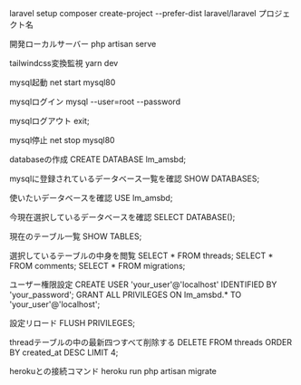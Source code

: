 laravel setup
composer create-project --prefer-dist laravel/laravel プロジェクト名

開発ローカルサーバー
php artisan serve

tailwindcss変換監視
yarn dev

mysql起動
net start mysql80

mysqlログイン
mysql --user=root --password

mysqlログアウト
exit;

mysql停止
net stop mysql80

databaseの作成
CREATE DATABASE lm_amsbd;

mysqlに登録されているデータベース一覧を確認
SHOW DATABASES;

使いたいデータベースを確認
USE lm_amsbd;

今現在選択しているデータベースを確認
SELECT DATABASE();

現在のテーブル一覧
SHOW TABLES;

選択しているテーブルの中身を閲覧
SELECT * FROM threads;
SELECT * FROM comments;
SELECT * FROM migrations;

ユーザー権限設定
CREATE USER 'your_user'@'localhost' IDENTIFIED BY 'your_password';
GRANT ALL PRIVILEGES ON lm_amsbd.* TO 'your_user'@'localhost';

設定リロード
FLUSH PRIVILEGES;

threadテーブルの中の最新四つすべて削除する
DELETE FROM threads
ORDER BY created_at DESC
LIMIT 4;

herokuとの接続コマンド
heroku run php artisan migrate
